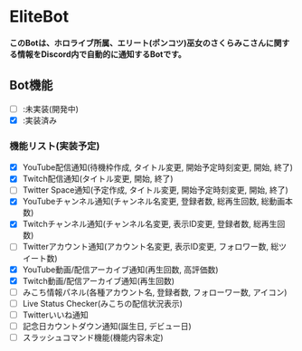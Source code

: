 # EliteBot
**このBotは、ホロライブ所属、エリート(ポンコツ)巫女のさくらみこさんに関する情報をDiscord内で自動的に通知するBotです。**

## Bot機能
- [ ] :未実装(開発中)
- [x] :実装済み

### 機能リスト(実装予定)
- [x] YouTube配信通知(待機枠作成, タイトル変更, 開始予定時刻変更, 開始, 終了)
- [x] Twitch配信通知(タイトル変更, 開始, 終了)
- [ ] Twitter Space通知(予定作成, タイトル変更, 開始予定時刻変更, 開始, 終了)
- [x] YouTubeチャンネル通知(チャンネル名変更, 登録者数, 総再生回数, 総動画本数)
- [x] Twitchチャンネル通知(チャンネル名変更, 表示ID変更, 登録者数, 総再生回数)
- [ ] Twitterアカウント通知(アカウント名変更, 表示ID変更, フォロワー数, 総ツイート数)
- [x] YouTube動画/配信アーカイブ通知(再生回数, 高評価数)
- [x] Twitch動画/配信アーカイブ通知(再生回数)
- [ ] みこち情報パネル(各種アカウント名, 登録者数, フォローワー数, アイコン)
- [ ] Live Status Checker(みこちの配信状況表示)
- [ ] Twitterいいね通知
- [ ] 記念日カウントダウン通知(誕生日, デビュー日)
- [ ] スラッシュコマンド機能(機能内容未定)
